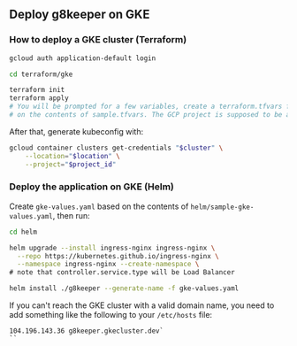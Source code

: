 ## Deploy g8keeper on GKE

### How to deploy a GKE cluster (Terraform)

```bash
gcloud auth application-default login

cd terraform/gke

terraform init
terraform apply
# You will be prompted for a few variables, create a terraform.tfvars file based
# on the contents of sample.tfvars. The GCP project is supposed to be already existing.
```

After that, generate kubeconfig with:

```bash
gcloud container clusters get-credentials "$cluster" \
    --location="$location" \
    --project="$project_id"
```

### Deploy the application on GKE (Helm)

Create `gke-values.yaml` based on the contents of `helm/sample-gke-values.yaml`,
then run:

```bash
cd helm

helm upgrade --install ingress-nginx ingress-nginx \
  --repo https://kubernetes.github.io/ingress-nginx \
  --namespace ingress-nginx --create-namespace \
# note that controller.service.type will be Load Balancer

helm install ./g8keeper --generate-name -f gke-values.yaml
```

If you can't reach the GKE cluster with a valid domain name, you need to add
something like the following to your `/etc/hosts` file:

```
104.196.143.36 g8keeper.gkecluster.dev`
``

